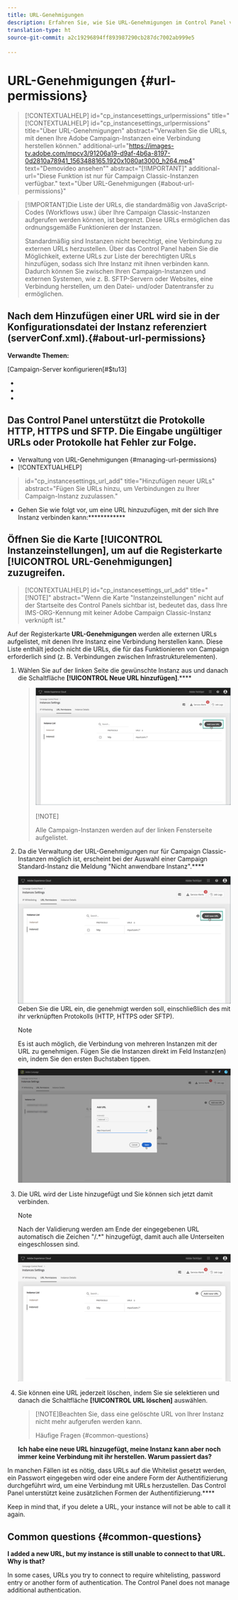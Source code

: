 ```yaml
---
title: URL-Genehmigungen
description: Erfahren Sie, wie Sie URL-Genehmigungen im Control Panel verwalten.
translation-type: ht
source-git-commit: a2c19296894ff893987290cb287dc7002ab999e5

---
```



# URL-Genehmigungen {#url-permissions}

>[!CONTEXTUALHELP]
>id="cp_instancesettings_urlpermissions"
>title="[!CONTEXTUALHELP]
>id=&quot;cp_instancesettings_urlpermissions&quot;
>title=&quot;Über URL-Genehmigungen&quot;
>abstract=&quot;Verwalten Sie die URLs, mit denen Ihre Adobe Campaign-Instanzen eine Verbindung herstellen können.&quot;
>additional-url=&quot;https://images-tv.adobe.com/mpcv3/91206a19-d9af-4b6a-8197-0d2810a78941_1563488165.1920x1080at3000_h264.mp4&quot; text=&quot;Demovideo ansehen&quot;"
>abstract="[!IMPORTANT]"
>additional-url="Diese Funktion ist nur für Campaign Classic-Instanzen verfügbar." text="Über URL-Genehmigungen {#about-url-permissions}"

>[!IMPORTANT]Die Liste der URLs, die standardmäßig von JavaScript-Codes (Workflows usw.) über Ihre Campaign Classic-Instanzen aufgerufen werden können, ist begrenzt. Diese URLs ermöglichen das ordnungsgemäße Funktionieren der Instanzen.
>
>Standardmäßig sind Instanzen nicht berechtigt, eine Verbindung zu externen URLs herzustellen. Über das Control Panel haben Sie die Möglichkeit, externe URLs zur Liste der berechtigten URLs hinzufügen, sodass sich Ihre Instanz mit ihnen verbinden kann. Dadurch können Sie zwischen Ihren Campaign-Instanzen und externen Systemen, wie z. B. SFTP-Servern oder Websites, eine Verbindung herstellen, um den Datei- und/oder Datentransfer zu ermöglichen.

## Nach dem Hinzufügen einer URL wird sie in der Konfigurationsdatei der Instanz referenziert (serverConf.xml).{#about-url-permissions}

**Verwandte Themen:**

[Campaign-Server konfigurieren[#$tu13]





* 
* 
* 

## Das Control Panel unterstützt die Protokolle **HTTP**, **HTTPS** und **SFTP**. Die Eingabe ungültiger URLs oder Protokolle hat Fehler zur Folge.

* Verwaltung von URL-Genehmigungen {#managing-url-permissions}
* [!CONTEXTUALHELP]
>id=&quot;cp_instancesettings_url_add&quot;
>title=&quot;Hinzufügen neuer URLs&quot;
>abstract=&quot;Fügen Sie URLs hinzu, um Verbindungen zu Ihrer Campaign-Instanz zuzulassen.&quot;
* Gehen Sie wie folgt vor, um eine URL hinzuzufügen, mit der sich Ihre Instanz verbinden kann:************

## Öffnen Sie die Karte **[!UICONTROL Instanzeinstellungen]**, um auf die Registerkarte **[!UICONTROL URL-Genehmigungen]** zuzugreifen.

>[!CONTEXTUALHELP]
>id="cp_instancesettings_url_add"
>title="[!NOTE]"
>abstract="Wenn die Karte &quot;Instanzeinstellungen&quot; nicht auf der Startseite des Control Panels sichtbar ist, bedeutet das, dass Ihre IMS-ORG-Kennung mit keiner Adobe Campaign Classic-Instanz verknüpft ist."

Auf der Registerkarte <b><span class="uicontrol">URL-Genehmigungen</span></b> werden alle externen URLs aufgelistet, mit denen Ihre Instanz eine Verbindung herstellen kann. Diese Liste enthält jedoch nicht die URLs, die für das Funktionieren von Campaign erforderlich sind (z. B. Verbindungen zwischen Infrastrukturelementen).

1. Wählen Sie auf der linken Seite die gewünschte Instanz aus und danach die Schaltfläche **[!UICONTROL Neue URL hinzufügen]**.****

   >![](assets/add_url1.png)
   >
   >[!NOTE]
   >
   >Alle Campaign-Instanzen werden auf der linken Fensterseite aufgelistet.<b><span class="uicontrol"></span></b>

1. Da die Verwaltung der URL-Genehmigungen nur für Campaign Classic-Instanzen möglich ist, erscheint bei der Auswahl einer Campaign Standard-Instanz die Meldung &quot;Nicht anwendbare Instanz&quot;.****

   ![](assets/add_url1.png)Geben Sie die URL ein, die genehmigt werden soll, einschließlich des mit ihr verknüpften Protokolls (HTTP, HTTPS oder SFTP).

   >[!NOTE]
   >
   >Es ist auch möglich, die Verbindung von mehreren Instanzen mit der URL zu genehmigen. Fügen Sie die Instanzen direkt im Feld Instanz(en) ein, indem Sie den ersten Buchstaben tippen.
   >
   >![](assets/add_url2.png)

1. Die URL wird der Liste hinzugefügt und Sie können sich jetzt damit verbinden.

   >[!NOTE]
   >
   >Nach der Validierung werden am Ende der eingegebenen URL automatisch die Zeichen &quot;/.*&quot; hinzugefügt, damit auch alle Unterseiten eingeschlossen sind.

   ![](assets/add_url_listnew.png)

1. Sie können eine URL jederzeit löschen, indem Sie sie selektieren und danach die Schaltfläche **[!UICONTROL URL löschen]** auswählen.

   >[!NOTE]Beachten Sie, dass eine gelöschte URL von Ihrer Instanz nicht mehr aufgerufen werden kann.
   >
   >Häufige Fragen {#common-questions}

   **Ich habe eine neue URL hinzugefügt, meine Instanz kann aber noch immer keine Verbindung mit ihr herstellen. Warum passiert das?**

In manchen Fällen ist es nötig, dass URLs auf die Whitelist gesetzt werden, ein Passwort eingegeben wird oder eine andere Form der Authentifizierung durchgeführt wird, um eine Verbindung mit URLs herzustellen. Das Control Panel unterstützt keine zusätzlichen Formen der Authentifizierung.****

Keep in mind that, if you delete a URL, your instance will not be able to call it again.

## Common questions {#common-questions}

**I added a new URL, but my instance is still unable to connect to that URL. Why is that?**

In some cases, URLs you try to connect to require whitelisting, password entry or another form of authentication. The Control Panel does not manage additional authentication.
